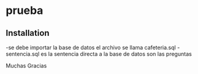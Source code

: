 # prueba

## Installation

-se debe importar la base de datos el archivo se llama cafeteria.sql
-sentencia.sql  es la sentencia directa a la base de datos son las preguntas

Muchas Gracias
